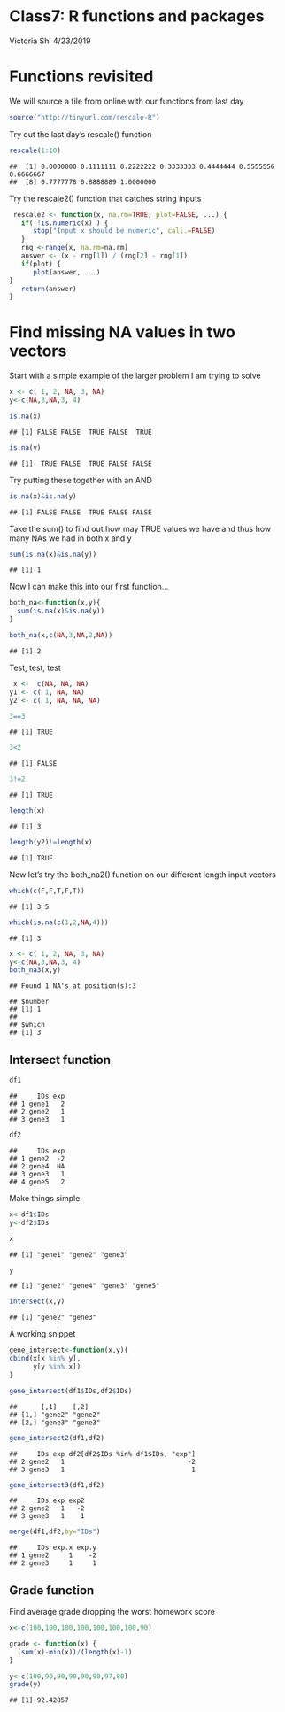 Class7: R functions and packages
================
Victoria Shi
4/23/2019

# Functions revisited

We will source a file from online with our functions from last day

``` r
source("http://tinyurl.com/rescale-R")
```

Try out the last day’s rescale()
    function

``` r
rescale(1:10)
```

    ##  [1] 0.0000000 0.1111111 0.2222222 0.3333333 0.4444444 0.5555556 0.6666667
    ##  [8] 0.7777778 0.8888889 1.0000000

Try the rescale2() function that catches string inputs

``` r
 rescale2 <- function(x, na.rm=TRUE, plot=FALSE, ...) {
   if( !is.numeric(x) ) {
      stop("Input x should be numeric", call.=FALSE)
   }
   rng <-range(x, na.rm=na.rm)
   answer <- (x - rng[1]) / (rng[2] - rng[1])
   if(plot) {
      plot(answer, ...)
}
   return(answer)
}
```

# Find missing NA values in two vectors

Start with a simple example of the larger problem I am trying to solve

``` r
x <- c( 1, 2, NA, 3, NA) 
y<-c(NA,3,NA,3, 4)
```

``` r
is.na(x)
```

    ## [1] FALSE FALSE  TRUE FALSE  TRUE

``` r
is.na(y)
```

    ## [1]  TRUE FALSE  TRUE FALSE FALSE

Try putting these together with an AND

``` r
is.na(x)&is.na(y)
```

    ## [1] FALSE FALSE  TRUE FALSE FALSE

Take the sum() to find out how may TRUE values we have and thus how many
NAs we had in both x and y

``` r
sum(is.na(x)&is.na(y))
```

    ## [1] 1

Now I can make this into our first function…

``` r
both_na<-function(x,y){
  sum(is.na(x)&is.na(y))
}
```

``` r
both_na(x,c(NA,3,NA,2,NA))
```

    ## [1] 2

Test, test, test

``` r
 x <-  c(NA, NA, NA)
y1 <- c( 1, NA, NA)
y2 <- c( 1, NA, NA, NA)
```

``` r
3==3
```

    ## [1] TRUE

``` r
3<2
```

    ## [1] FALSE

``` r
3!=2
```

    ## [1] TRUE

``` r
length(x)
```

    ## [1] 3

``` r
length(y2)!=length(x)
```

    ## [1] TRUE

Now let’s try the both\_na2() function on our different length input
vectors

``` r
which(c(F,F,T,F,T))
```

    ## [1] 3 5

``` r
which(is.na(c(1,2,NA,4)))
```

    ## [1] 3

``` r
x <- c( 1, 2, NA, 3, NA) 
y<-c(NA,3,NA,3, 4)
both_na3(x,y)
```

    ## Found 1 NA's at position(s):3

    ## $number
    ## [1] 1
    ## 
    ## $which
    ## [1] 3

## Intersect function

``` r
df1
```

    ##     IDs exp
    ## 1 gene1   2
    ## 2 gene2   1
    ## 3 gene3   1

``` r
df2
```

    ##     IDs exp
    ## 1 gene2  -2
    ## 2 gene4  NA
    ## 3 gene3   1
    ## 4 gene5   2

Make things simple

``` r
x<-df1$IDs
y<-df2$IDs

x
```

    ## [1] "gene1" "gene2" "gene3"

``` r
y
```

    ## [1] "gene2" "gene4" "gene3" "gene5"

``` r
intersect(x,y)
```

    ## [1] "gene2" "gene3"

A working snippet

``` r
gene_intersect<-function(x,y){
cbind(x[x %in% y],
      y[y %in% x])
}
```

``` r
gene_intersect(df1$IDs,df2$IDs)
```

    ##      [,1]    [,2]   
    ## [1,] "gene2" "gene2"
    ## [2,] "gene3" "gene3"

``` r
gene_intersect2(df1,df2)
```

    ##     IDs exp df2[df2$IDs %in% df1$IDs, "exp"]
    ## 2 gene2   1                               -2
    ## 3 gene3   1                                1

``` r
gene_intersect3(df1,df2)
```

    ##     IDs exp exp2
    ## 2 gene2   1   -2
    ## 3 gene3   1    1

``` r
merge(df1,df2,by="IDs")
```

    ##     IDs exp.x exp.y
    ## 1 gene2     1    -2
    ## 2 gene3     1     1

## Grade function

Find average grade dropping the worst homework score

``` r
x<-c(100,100,100,100,100,100,100,90)
```

``` r
grade <- function(x) {
  (sum(x)-min(x))/(length(x)-1)
}
```

``` r
y<-c(100,90,90,90,90,90,97,80)
grade(y)
```

    ## [1] 92.42857
